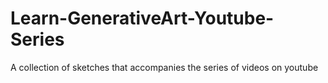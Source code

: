 # Learn-GenerativeArt-Youtube-Series
A collection  of sketches that accompanies the series of videos on youtube
